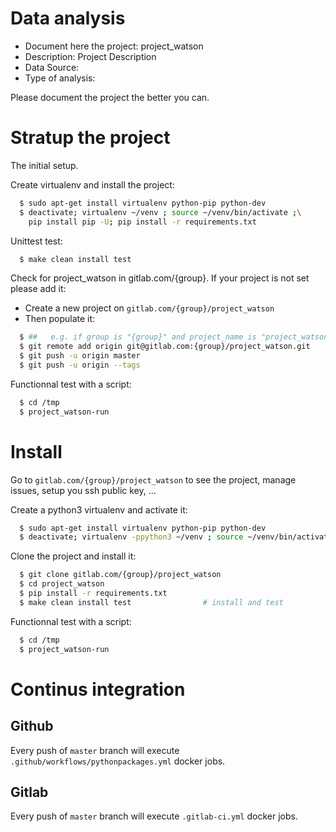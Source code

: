 # Data analysis
- Document here the project: project_watson
- Description: Project Description
- Data Source:
- Type of analysis:

Please document the project the better you can.

# Stratup the project

The initial setup.

Create virtualenv and install the project:
```bash
  $ sudo apt-get install virtualenv python-pip python-dev
  $ deactivate; virtualenv ~/venv ; source ~/venv/bin/activate ;\
    pip install pip -U; pip install -r requirements.txt
```

Unittest test:
```bash
  $ make clean install test
```

Check for project_watson in gitlab.com/{group}.
If your project is not set please add it:

- Create a new project on `gitlab.com/{group}/project_watson`
- Then populate it:

```bash
  $ ##   e.g. if group is "{group}" and project_name is "project_watson"
  $ git remote add origin git@gitlab.com:{group}/project_watson.git
  $ git push -u origin master
  $ git push -u origin --tags
```

Functionnal test with a script:
```bash
  $ cd /tmp
  $ project_watson-run
```
# Install
Go to `gitlab.com/{group}/project_watson` to see the project, manage issues,
setup you ssh public key, ...

Create a python3 virtualenv and activate it:
```bash
  $ sudo apt-get install virtualenv python-pip python-dev
  $ deactivate; virtualenv -ppython3 ~/venv ; source ~/venv/bin/activate
```

Clone the project and install it:
```bash
  $ git clone gitlab.com/{group}/project_watson
  $ cd project_watson
  $ pip install -r requirements.txt
  $ make clean install test                # install and test
```
Functionnal test with a script:
```bash
  $ cd /tmp
  $ project_watson-run
``` 

# Continus integration
## Github 
Every push of `master` branch will execute `.github/workflows/pythonpackages.yml` docker jobs.
## Gitlab
Every push of `master` branch will execute `.gitlab-ci.yml` docker jobs.
